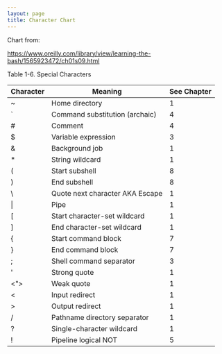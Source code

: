 ```yaml
---
layout: page
title: Character Chart
---
```

Chart from:

https://www.oreilly.com/library/view/learning-the-bash/1565923472/ch01s09.html

Table 1-6. Special Characters

| Character |	Meaning |	See Chapter |
|-----------|-----------|---------------|
| ~ |	Home directory	| 1|
| ` |	Command substitution (archaic)	| 4 |
| # |	Comment	| 4 |
| $ |	Variable expression |	3 |
| & |	Background job	| 1 |
| * |	String wildcard |	1 |
| ( |	Start subshell	| 8 |
| ) |	End subshell	| 8 |
| \ |	Quote next character AKA Escape|	1 |
| \| | 	Pipe |	1 |
| [ |	Start character-set wildcard |	1 |
| ] |	End character-set wildcard	| 1 |
| { |	Start command block |	7 |
| } |	End command block	| 7 |
| ; |	Shell command separator	| 3 |
| ' |	Strong quote |	1 |
| <"> |	Weak quote	| 1 |
| < |	Input redirect |	1 |
| > |	Output redirect |	1 |
| / |	Pathname directory separator |	1 |
| ? |	Single-character wildcard |	1 |
| ! | 	Pipeline logical NOT |	5 |
